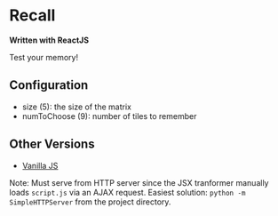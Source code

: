 # Recall
**Written with ReactJS**

Test your memory!

## Configuration

  - size (5): the size of the matrix
  - numToChoose (9): number of tiles to remember


## Other Versions
  - [Vanilla JS](https://github.com/mruzekw/recall)

Note: Must serve from HTTP server since the JSX tranformer manually loads `script.js` via an AJAX request. Easiest solution: `python -m SimpleHTTPServer` from the project directory.